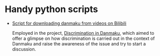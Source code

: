 # Handy python scripts

* [Script for downloading danmaku from videos on Bilibili](https://github.com/trishsky/python-note/blob/master/danmaku-downloading.ipynb)

  Employed in the project, [Discrimination in Danmaku](https://trishsky.github.io/project/index.html), which aimed to offer a glimpse on how discrimination is carried out in the context of Danmaku and raise the awareness of the issue and try to start a discussion. 
